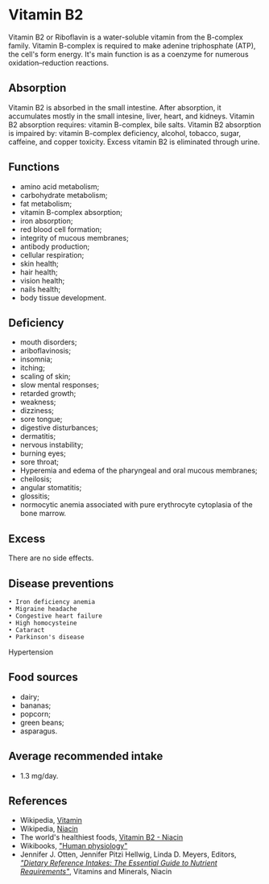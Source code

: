 # Vitamin B2
Vitamin B2 or Riboflavin is a water-soluble vitamin from the B-complex family. Vitamin B-complex is required to make adenine triphosphate (ATP), 
the cell's form energy. It's main function is as a coenzyme for numerous oxidation–reduction reactions.

## Absorption
Vitamin B2 is absorbed in the small intestine. After absorption, it accumulates mostly in the small intesine, liver, heart, and kidneys.
Vitamin B2 absorption requires: vitamin B-complex, bile salts.
Vitamin B2 absorption is impaired by: vitamin B-complex deficiency, alcohol, tobacco, sugar, caffeine, and copper toxicity.
Excess vitamin B2 is eliminated through urine.

## Functions
- amino acid metabolism;
- carbohydrate metabolism;
- fat metabolism;
- vitamin B-complex absorption;
- iron absorption;
- red blood cell formation;
- integrity of mucous membranes;
- antibody production;
- cellular respiration;
- skin health;
- hair health;
- vision health;
- nails health;
- body tissue development.

## Deficiency
- mouth disorders;
- ariboflavinosis;
- insomnia;
- itching;
- scaling of skin;
- slow mental responses;
- retarded growth;
- weakness;
- dizziness;
- sore tongue;
- digestive disturbances;
- dermatitis;
- nervous instability;
- burning eyes;
- sore throat;
- Hyperemia and edema of the pharyngeal and oral mucous membranes;
- cheilosis;
- angular stomatitis;
- glossitis;
- normocytic anemia associated with pure erythrocyte cytoplasia of the bone marrow.

## Excess
There are no side effects.

## Disease preventions
	• Iron deficiency anemia
	• Migraine headache
	• Congestive heart failure
	• High homocysteine
	• Cataract
	• Parkinson's disease
Hypertension

## Food sources
- dairy;
- bananas;
- popcorn;
- green beans;
- asparagus.

## Average recommended intake
- 1.3 mg/day.

## References
- Wikipedia, [Vitamin](https://en.wikipedia.org/wiki/Vitamin)
- Wikipedia, [Niacin](https://en.wikipedia.org/wiki/Niacin)
- The world's healthiest foods, [Vitamin B2 - Niacin](http://www.whfoods.com/genpage.php?tname=nutrient&dbid=83)
- Wikibooks, ["Human physiology"](https://en.Wikibooks.org/wiki/Human_Physiology/Nutrition#Vitamins)
- Jennifer J. Otten, Jennifer Pitzi Hellwig, Linda D. Meyers, Editors, [_"Dietary Reference Intakes: The Essential Guide to Nutrient Requirements"_](https://www.amazon.com/Dietary-Reference-Intakes-Essential-Requirements/dp/0309157420), Vitamins and Minerals, Niacin